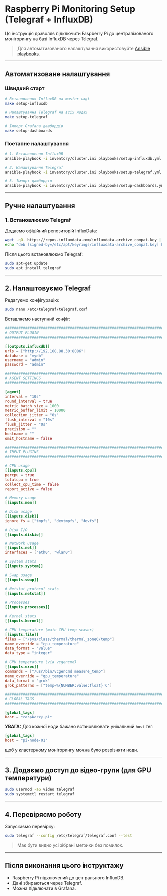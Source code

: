 # Raspberry Pi Monitoring Setup (Telegraf + InfluxDB)

Ця інструкція дозволяє підключити Raspberry Pi до централізованого моніторингу на базі InfluxDB через Telegraf.

> Для автоматизованого налаштування використовуйте [Ansible playbooks](/doc/ansible.md).

---

## Автоматизоване налаштування

### Швидкий старт
```bash
# Встановлення InfluxDB на master ноді
make setup-influxdb

# Налаштування Telegraf на всіх нодах
make setup-telegraf

# Імпорт Grafana дашбордів
make setup-dashboards
```

### Поетапне налаштування
```bash
# 1. Встановлення InfluxDB
ansible-playbook -i inventory/cluster.ini playbooks/setup-influxdb.yml

# 2. Налаштування Telegraf
ansible-playbook -i inventory/cluster.ini playbooks/setup-telegraf.yml

# 3. Імпорт дашбордів
ansible-playbook -i inventory/cluster.ini playbooks/setup-dashboards.yml
```

---

## Ручне налаштування

### 1. Встановлюємо Telegraf

Додаємо офіційний репозиторій InfluxData:

```bash
wget -qO- https://repos.influxdata.com/influxdata-archive_compat.key | sudo tee /etc/apt/keyrings/influxdata-archive_compat.key > /dev/null
echo "deb [signed-by=/etc/apt/keyrings/influxdata-archive_compat.key] https://repos.influxdata.com/debian stable main" | sudo tee /etc/apt/sources.list.d/influxdata.list
```

Після цього встановлюємо Telegraf:

```bash
sudo apt-get update
sudo apt install telegraf
```

---

## 2. Налаштовуємо Telegraf

Редагуємо конфігурацію:

```bash
sudo nano /etc/telegraf/telegraf.conf
```

Вставляємо наступний конфіг:

```toml
###############################################################################
# OUTPUT PLUGIN
###############################################################################

[[outputs.influxdb]]
urls = ["http://192.168.88.30:8086"]
database = "mydb"
username = "admin"
password = "admin"

###############################################################################
# AGENT SETTINGS
###############################################################################

[agent]
interval = "10s"
round_interval = true
metric_batch_size = 1000
metric_buffer_limit = 10000
collection_jitter = "0s"
flush_interval = "10s"
flush_jitter = "0s"
precision = ""
hostname = ""
omit_hostname = false

###############################################################################
# INPUT PLUGINS
###############################################################################

# CPU usage
[[inputs.cpu]]
percpu = true
totalcpu = true
collect_cpu_time = false
report_active = false

# Memory usage
[[inputs.mem]]

# Disk usage
[[inputs.disk]]
ignore_fs = ["tmpfs", "devtmpfs", "devfs"]

# Disk I/O
[[inputs.diskio]]

# Network usage
[[inputs.net]]
interfaces = ["eth0", "wlan0"]

# System stats
[[inputs.system]]

# Swap usage
[[inputs.swap]]

# Netstat protocol stats
[[inputs.netstat]]

# Processes
[[inputs.processes]]

# Kernel stats
[[inputs.kernel]]

# CPU temperature (main CPU temp sensor)
[[inputs.file]]
files = ["/sys/class/thermal/thermal_zone0/temp"]
name_override = "cpu_temperature"
data_format = "value"
data_type = "integer"

# GPU temperature (via vcgencmd)
[[inputs.exec]]
commands = ["/usr/bin/vcgencmd measure_temp"]
name_override = "gpu_temperature"
data_format = "grok"
grok_patterns = ["temp=%{NUMBER:value:float}'C"]

###############################################################################
# GLOBAL TAGS
###############################################################################

[global_tags]
host = "raspberry-pi"
```

**УВАГА:**
Для кожної ноди бажано встановлювати унікальний `host` тег:

```toml
[global_tags]
host = "pi-node-01"
```

щоб у кластерному моніторингу можна було розрізняти ноди.

---

## 3. Додаємо доступ до відео-групи (для GPU температури)

```bash
sudo usermod -aG video telegraf
sudo systemctl restart telegraf
```

---

## 4. Перевіряємо роботу

Запускаємо перевірку:

```bash
sudo telegraf --config /etc/telegraf/telegraf.conf --test
```

> Має бути видно усі зібрані метрики без помилок.

---

## Після виконання цього інструктажу

* Raspberry Pi підключений до центрального InfluxDB.
* Дані збираються через Telegraf.
* Можна підключати в Grafana.
